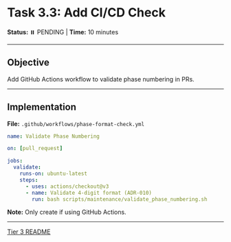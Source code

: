 # Task 3.3: Add CI/CD Check

**Status:** ⏸️ PENDING | **Time:** 10 minutes

---

## Objective

Add GitHub Actions workflow to validate phase numbering in PRs.

---

## Implementation

**File:** `.github/workflows/phase-format-check.yml`

```yaml
name: Validate Phase Numbering

on: [pull_request]

jobs:
  validate:
    runs-on: ubuntu-latest
    steps:
      - uses: actions/checkout@v3
      - name: Validate 4-digit format (ADR-010)
        run: bash scripts/maintenance/validate_phase_numbering.sh
```

**Note:** Only create if using GitHub Actions.

---

[Tier 3 README](README.md)
